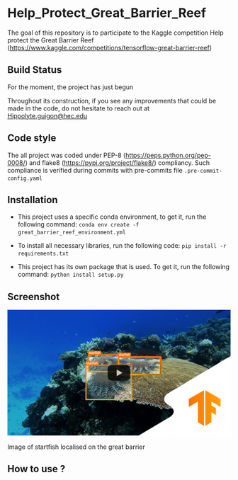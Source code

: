 # Help_Protect_Great_Barrier_Reef
The goal of this repository is to participate to the Kaggle competition Help protect the Great Barrier Reef (https://www.kaggle.com/competitions/tensorflow-great-barrier-reef)

## Build Status

For the moment, the project has just begun

Throughout its construction, if you see any improvements that could be made in the code, do not hesitate to reach out at 
Hippolyte.guigon@hec.edu

## Code style 

The all project was coded under PEP-8 (https://peps.python.org/pep-0008/) and flake8 (https://pypi.org/project/flake8/) compliancy. Such compliance is verified during commits with pre-commits file ```.pre-commit-config.yaml```

## Installation

* This project uses a specific conda environment, to get it, run the following command: ```conda env create -f great_barrier_reef_environment.yml``` 

* To install all necessary libraries, run the following code: ```pip install -r requirements.txt```

* This project has its own package that is used. To get it, run the following command: ```python install setup.py```

## Screenshot 

![alt text](https://github.com/HippolyteGuigon/Help_Protect_Great_Barrier_Reef/blob/main/ressources/video_thumb_kaggle.png)

Image of startfish localised on the great barrier

## How to use ? 
